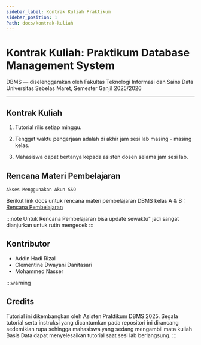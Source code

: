 ```yaml
---
sidebar_label: Kontrak Kuliah Praktikum
sidebar_position: 1
Path: docs/kontrak-kuliah
---
```


# Kontrak Kuliah: Praktikum Database Management System

DBMS — diselenggarakan oleh Fakultas Teknologi Informasi dan Sains Data Universitas Sebelas Maret, Semester Ganjil 2025/2026

---

## Kontrak Kuliah
1. Tutorial rilis setiap minggu.

2. Tenggat waktu pengerjaan adalah di akhir jam sesi lab masing - masing kelas.

3. Mahasiswa dapat bertanya kepada asisten dosen selama jam sesi lab.

## Rencana Materi Pembelajaran

`Akses Menggunakan Akun SSO`

Berikut link docs untuk rencana materi pembelajaran DBMS kelas A & B : [Rencana Pembelajaran](https://docs.google.com/document/d/12enlVPoVZqyjxzEmlbZUn_WGF23gadqP/edit?usp=sharing&ouid=103843316818891282446&rtpof=true&sd=true)

:::note
Untuk Rencana Pembelajaran bisa update sewaktu" jadi sangat dianjurkan untuk rutin mengecek
:::

## Kontributor

- Addin Hadi Rizal
- Clementine Dwayani Danitasari
- Mohammed Nasser

:::warning
## Credits

Tutorial ini dikembangkan oleh Asisten Praktikum DBMS 2025. Segala tutorial serta instruksi yang dicantumkan pada repositori ini dirancang sedemikian rupa sehingga mahasiswa yang sedang mengambil mata kuliah Basis Data dapat menyelesaikan tutorial saat sesi lab berlangsung.
:::